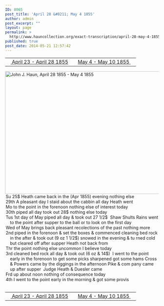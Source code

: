 ```yaml
---
ID: 8065
post_title: 'April 28 &#8211; May 4 1855'
author: admin
post_excerpt: ""
layout: page
permalink: >
  http://www.hauncollection.org/exact-transcription/april-28-may-4-1855/
published: true
post_date: 2014-05-21 12:57:42
---
```

<table style="width: 100%;" align="center">
<tbody>
<tr>
<td width="50%"><a title="April 23 – April 28 1855" href="http://www.hauncollection.org/version-2/version-ii-series-i/april-23-april-28-1855/"><img src="https://lh3.googleusercontent.com/-EFJpxxNiPNw/VqgtWBCZrMI/AAAAAAAAAFU/WfY4lPFWWkg/s800-Ic42/Soeb-Plain-Arrows-8-10px.png" alt="" width="10" height="10" /> April 23 - April 28 1855</a></td>
<td style="text-align: right;"><a title="May 4 – May 10 1855" href="http://www.hauncollection.org/version-2/version-ii-series-i/may-4-may-10-1855/"> May 4 - May 10 1855 <img src="https://lh3.googleusercontent.com/-67k0cYlpXHw/VqgtWKz1MXI/AAAAAAAAAFU/k9PW_Piyurk/s800-Ic42/Soeb-Plain-Arrows-5-10px.png" alt="" width="10" height="10" /></a></td>
</tr>
</tbody>
</table>
<a href="http://www.hauncollection.org/wp-content/uploads/John Haun/JJH_092_April 28 1855 - May 4 1855.JPG" target="_blank" rel="noopener"><img class="alignnone wp-image-2322 size-large" src="http://www.hauncollection.org/wp-content/uploads/John Haun/JJH_092_April 28 1855 - May 4 1855-1024x682.jpg" alt="John J. Haun, April 28 1855 - May 4 1855" width="604" height="402" /></a>
<div style="text-indent: -1em; padding-left: 16px;">Su 25$ Heath came back in the (Apr 1855) evening nothing else</div>
<div style="text-indent: -1em; padding-left: 16px;">29th A pleasant day I staid about the cabbin all day Heath went</div>
<div style="text-indent: -1em; padding-left: 16px;">Mo to the point in the forenoon nothing else of interest today</div>
<div style="text-indent: -1em; padding-left: 16px;">30th piped all day took out 28$ nothing else today</div>
<div style="text-indent: -1em; padding-left: 16px;">Tus 1st day of May piped all day &amp; took out 27 1/2$  Shaw Shults Rains
went to the point after supper to the ball or to look on the first day</div>
<div style="text-indent: -1em; padding-left: 16px;">Wed of May brings back pleasant recolections of the past nothing more</div>
<div style="text-indent: -1em; padding-left: 16px;">2nd piped in the forenoon &amp; set the boxes &amp; commenced cleaning bed
rock in the after &amp; took out (9 oz 1 1/2$) snowed in the evening &amp; tu
rned cold but cleared off after supper Heath not back from</div>
<div style="text-indent: -1em; padding-left: 16px;">Thr the point nothing else uncommon I believe today</div>
<div style="text-indent: -1em; padding-left: 16px;">3rd cleaned bed rock all day &amp; took out (6 oz &amp; 14$)  I went to the point
early in the forenoon to get some picks sharpened got some hams
Cross &amp; Powers came by the diggings in the afternoon Pike &amp; com
pany came up after supper  Judge Heath &amp; Duesler came</div>
<div style="text-indent: -1em; padding-left: 16px;">Frd up about noon nothing of consequence today</div>
<div style="text-indent: -1em; padding-left: 16px;">4th I went to the point early in the morning &amp; got some provis</div>
&nbsp;
<table style="width: 100%;" align="center">
<tbody>
<tr>
<td width="50%"><a title="April 23 – April 28 1855" href="http://www.hauncollection.org/version-2/version-ii-series-i/april-23-april-28-1855/"><img src="https://lh3.googleusercontent.com/-EFJpxxNiPNw/VqgtWBCZrMI/AAAAAAAAAFU/WfY4lPFWWkg/s800-Ic42/Soeb-Plain-Arrows-8-10px.png" alt="" width="10" height="10" /> April 23 - April 28 1855</a></td>
<td style="text-align: right;"><a title="May 4 – May 10 1855" href="http://www.hauncollection.org/version-2/version-ii-series-i/may-4-may-10-1855/"> May 4 - May 10 1855 <img src="https://lh3.googleusercontent.com/-67k0cYlpXHw/VqgtWKz1MXI/AAAAAAAAAFU/k9PW_Piyurk/s800-Ic42/Soeb-Plain-Arrows-5-10px.png" alt="" width="10" height="10" /></a></td>
</tr>
</tbody>
</table>